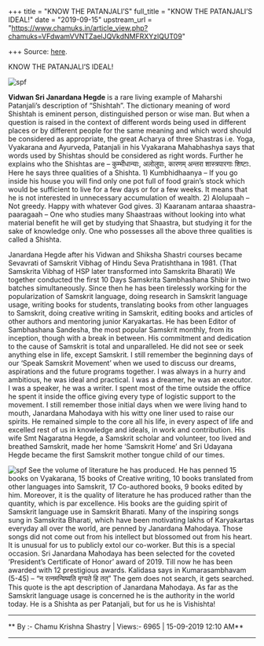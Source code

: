 +++
title = "KNOW THE PATANJALI’S"
full_title = "KNOW THE PATANJALI’S IDEAL!"
date = "2019-09-15"
upstream_url = "https://www.chamuks.in/article_view.php?chamuks=VFdwamVVNTZaelJQVkdNMFRXYzlQUT09"

+++
Source: [here](https://www.chamuks.in/article_view.php?chamuks=VFdwamVVNTZaelJQVkdNMFRXYzlQUT09).

KNOW THE PATANJALI’S IDEAL! 



![spf](article_img/CHAMU-1582625030patanjalis_ideal.jpg)

**Vidwan Sri Janardana Hegde** is a rare living example of Maharshi
Patanjali’s description of “Shishtah”. The dictionary meaning of word
Shishtah is eminent person, distinguished person or wise man. But when a
question is raised in the context of different words being used in
different places or by different people for the same meaning and which
word should be considered as appropriate, the great Acharya of three
Shastras i.e. Yoga, Vyakarana and Ayurveda, Patanjali in his Vyakarana
Mahabhashya says that words used by Shishtas should be considered as
right words. Further he explains who the Shishtas are – कुम्भीधान्याः,
अलोलुपाः, कारणम् अन्तरा शास्त्रपारगाः शिष्टाः. Here he says three
qualities of a Shishta. 1) Kumbhidhaanya – If you go inside his house
you will find only one pot full of food grain’s stock which would be
sufficient to live for a few days or for a few weeks. It means that he
is not interested in unnecessary accumulation of wealth. 2) Alolupaah –
Not greedy. Happy with whatever God gives. 3) Kaaranam antaraa
shaastra-paaragaah – One who studies many Shaastraas without looking
into what material benefit he will get by studying that Shaastra, but
studying it for the sake of knowledge only. One who possesses all the
above three qualities is called a Shishta.  
  
Janardana Hegde after his Vidwan and Shiksha Shastri courses became
Sevavrati of Samskrit Vibhag of Hindu Seva Pratishthana in 1981. (That
Samskrita Vibhag of HSP later transformed into Samskrita Bharati) We
together conducted the first 10 Days Samskrita Sambhashana Shibir in two
batches simultaneously. Since then he has been tirelessly working for
the popularization of Samskrit language, doing research in Samskrit
language usage, writing books for students, translating books from other
languages to Samskrit, doing creative writing in Samskrit, editing books
and articles of other authors and mentoring junior Karyakartas. He has
been Editor of Sambhashana Sandesha, the most popular Samskrit monthly,
from its inception, though with a break in between. His commitment and
dedication to the cause of Samskrit is total and unparalleled. He did
not see or seek anything else in life, except Samskrit. I still remember
the beginning days of our ‘Speak Samskrit Movement’ when we used to
discuss our dreams, aspirations and the future programs together. I was
always in a hurry and ambitious, he was ideal and practical. I was a
dreamer, he was an executor. I was a speaker, he was a writer. I spent
most of the time outside the office he spent it inside the office giving
every type of logistic support to the movement. I still remember those
initial days when we were living hand to mouth, Janardana Mahodaya with
his witty one liner used to raise our spirits. He remained simple to the
core all his life, in every aspect of life and excelled rest of us in
knowledge and ideals, in work and contribution. His wife Smt Nagaratna
Hegde, a Samskrit scholar and volunteer, too lived and breathed
Samskrit, made her home ‘Samskrit Home’ and Sri Udayana Hegde became the
first Samskrit mother tongue child of our times.  
  
![spf](article_img/CHAMUKS-1582625030CHAMU-1582625030patanjalis_ideal.jpg)
See the volume of literature he has produced. He has penned 15 books on
Vyakarana, 15 books of Creative writing, 10 books translated from other
languages into Samskrit, 17 Co-authored books, 9 books edited by him.
Moreover, it is the quality of literature he has produced rather than
the quantity, which is par excellence. His books are the guiding spirit
of Samskrit language use in Samskrit Bharati. Many of the inspiring
songs sung in Samskrita Bharati, which have been motivating lakhs of
Karyakartas everyday all over the world, are penned by Janardana
Mahodaya. Those songs did not come out from his intellect but blossomed
out from his heart.  
It is unusual for us to publicly extol our co-worker. But this is a
special occasion. Sri Janardana Mahodaya has been selected for the
coveted ‘President’s Certificate of Honor’ award of 2019. Till now he
has been awarded with 12 prestigious awards. Kalidasa says in
Kumarasambhavam (5-45) – “न रत्नमन्विष्यति मृग्यते हि तत्” The gem does
not search, it gets searched. This quote is the apt description of
Janardana Mahodaya. As far as the Samskrit language usage is concerned
he is the authority in the world today. He is a Shishta as per
Patanjali, but for us he is Vishishta!

------------------------------------------------------------------------

** By :- Chamu Krishna Shastry \| Views:- 6965 \| 15-09-2019 12:10
AM**  

------------------------------------------------------------------------

